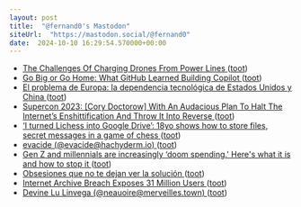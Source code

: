 ```yaml
---
layout: post
title:  "@fernand0's Mastodon"
siteUrl:  "https://mastodon.social/@fernand0"
date:  2024-10-10 16:29:54.570000+00:00
---
```

*  [The Challenges Of Charging Drones From Power Lines ](https://hackaday.com/2024/10/01/the-challenges-of-charging-drones-from-power-lines) ([toot](https://mastodon.social/@fernand0/113284074344569200))
*  [Go Big or Go Home: What GitHub Learned Building Copilot ](https://thenewstack.io/go-big-or-go-home-what-github-learned-building-copilot) ([toot](https://mastodon.social/@fernand0/113283805944308050))
*  [El problema de Europa: la dependencia tecnológica de Estados Unidos y China  ](https://elordenmundial.com/dependencia-tecnologica-union-europea/) ([toot](https://mastodon.social/@fernand0/113283556491721144))
*  [Supercon 2023: [Cory Doctorow] With An Audacious Plan To Halt The Internet’s Enshittification And Throw It Into Reverse ](https://hackaday.com/2024/10/03/supercon-2023-cory-doctorow-with-an-audacious-plan-to-halt-the-internets-enshittification-and-throw-it-into-reverse) ([toot](https://mastodon.social/@fernand0/113282863574797805))
*  [‘I turned Lichess into Google Drive’: 18yo shows how to store files, secret messages in a game of chess  ](https://indianexpress.com/article/puzzles-and-games/info/chess-games-cloud-storage-creative-coding-cryptography-brainteasers-9567020/) ([toot](https://mastodon.social/@fernand0/113282642404721313))
*  [evacide (@evacide@hachyderm.io) ](https://hachyderm.io/@evacide/11328008477095452) ([toot](https://mastodon.social/@fernand0/113282398969485649))
*  [Gen Z and millennials are increasingly ‘doom spending.' Here's what it is and how to stop it ](https://www.cnbc.com/2024/09/23/young-people-are-doom-spending-heres-what-it-is-and-how-to-stop-it.htm) ([toot](https://mastodon.social/@fernand0/113282355773227568))
*  [Obsesiones que no te dejan ver la solución  ](https://changlonet.com/blog/obsesiones-que-no-te-dejan-ver-la-solucin/) ([toot](https://mastodon.social/@fernand0/113282160399191646))
*  [Internet Archive Breach Exposes 31 Million Users ](https://www.wired.com/story/internet-archive-hacked) ([toot](https://mastodon.social/@fernand0/113282032488556641))
*  [Devine Lu Linvega (@neauoire@merveilles.town) ](https://merveilles.town/@neauoire/11327955329738398) ([toot](https://mastodon.social/@fernand0/113282028424178656))
